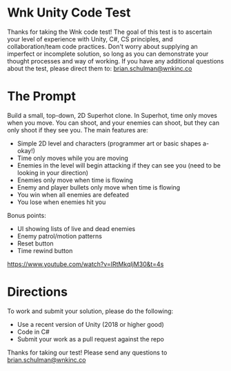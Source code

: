 # Wnk Unity Code Test

Thanks for taking the Wnk code test! The goal of this test is to ascertain your level of experience with Unity, C#, CS principles, and collaboration/team code practices. Don't worry about supplying an imperfect or incomplete solution, so long as you can demonstrate your thought processes and way of working. If you have any additional questions about the test, please direct them to: brian.schulman@wnkinc.co

# The Prompt

Build a small, top-down, 2D Superhot clone. In Superhot, time only moves when you move. You can shoot, and your enemies can shoot, but they can only shoot if they see you. The main features are:

* Simple 2D level and characters (programmer art or basic shapes a-okay!)
* Time only moves while you are moving
* Enemies in the level will begin attacking if they can see you (need to be looking in your direction)
* Enemies only move when time is flowing
* Enemy and player bullets only move when time is flowing
* You win when all enemies are defeated
* You lose when enemies hit you

Bonus points:

* UI showing lists of live and dead enemies
* Enemy patrol/motion patterns
* Reset button
* Time rewind button

https://www.youtube.com/watch?v=IRtMkqIjM30&t=4s

# Directions

To work and submit your solution, please do the following:
* Use a recent version of Unity (2018 or higher good)
* Code in C#
* Submit your work as a pull request against the repo

Thanks for taking our test! Please send any questions to brian.schulman@wnkinc.co
